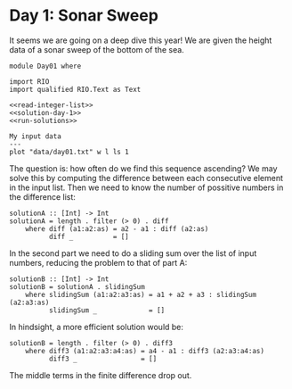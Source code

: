 # Day 1: Sonar Sweep
It seems we are going on a deep dive this year! We are given the height data of a sonar sweep of the bottom of the sea.

``` {.haskell file=app/Day01.hs}
module Day01 where

import RIO
import qualified RIO.Text as Text

<<read-integer-list>>
<<solution-day-1>>
<<run-solutions>>
```

``` {.gnuplot action=plot output=fig/day01.svg}
My input data
---
plot "data/day01.txt" w l ls 1
```

The question is: how often do we find this sequence ascending? We may solve this by computing the difference between each consecutive element in the input list. Then we need to know the number of possitive numbers in the difference list:

``` {.haskell #solution-day-1}
solutionA :: [Int] -> Int
solutionA = length . filter (> 0) . diff
    where diff (a1:a2:as) = a2 - a1 : diff (a2:as)
          diff _          = []
```

In the second part we need to do a sliding sum over the list of input numbers, reducing the problem to that of part A:

``` {.haskell #solution-day-1}
solutionB :: [Int] -> Int
solutionB = solutionA . slidingSum
    where slidingSum (a1:a2:a3:as) = a1 + a2 + a3 : slidingSum (a2:a3:as)
          slidingSum _             = []
```

In hindsight, a more efficient solution would be:

``` {.haskell}
solutionB = length . filter (> 0) . diff3
    where diff3 (a1:a2:a3:a4:as) = a4 - a1 : diff3 (a2:a3:a4:as)
          diff3 _                = []
```

The middle terms in the finite difference drop out.
